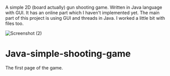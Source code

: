 A simple 2D (board actually) gun shooting game. Written in Java language with GUI. It has an online part which I haven't implemented yet. 
The main part of this project is using GUI and threads in Java. I worked a little bit with files too.

![Screenshot (2)](https://github.com/GitRahim/Java-simple-shooting-game/assets/134210283/c9620852-0e13-4072-a287-068a589e123b)
# Java-simple-shooting-game
The first page of the game.

